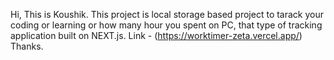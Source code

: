 Hi, This is Koushik. This project is local storage based project to tarack your coding or learning or how many hour you spent on PC, that type of tracking application built on NEXT.js.
Link - (https://worktimer-zeta.vercel.app/)
Thanks.
